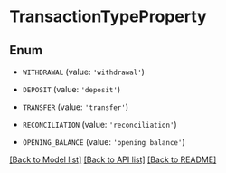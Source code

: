 # TransactionTypeProperty


## Enum

* `WITHDRAWAL` (value: `'withdrawal'`)

* `DEPOSIT` (value: `'deposit'`)

* `TRANSFER` (value: `'transfer'`)

* `RECONCILIATION` (value: `'reconciliation'`)

* `OPENING_BALANCE` (value: `'opening balance'`)

[[Back to Model list]](../README.md#documentation-for-models) [[Back to API list]](../README.md#documentation-for-api-endpoints) [[Back to README]](../README.md)


